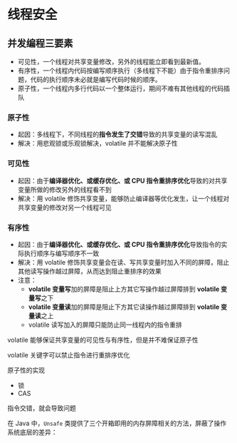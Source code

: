 # 线程安全

## 并发编程三要素

- 可见性，一个线程对共享变量修改，另外的线程能立即看到最新值。
- 有序性，一个线程内代码按编写顺序执行（多线程下不能）由于指令重排序问题，代码的执行顺序未必就是编写代码时候的顺序。
- 原子性，一个线程内多行代码以一个整体运行，期间不难有其他线程的代码插队

### **原子性**

- 起因：多线程下，不同线程的**指令发生了交错**导致的共享变量的读写混乱
- 解决：用悲观锁或乐观锁解决，volatile 并不能解决原子性

### **可见性**

- 起因：由于**编译器优化、或缓存优化、或 CPU 指令重排序优化**导致的对共享变量所做的修改另外的线程看不到
- 解决：用 volatile 修饰共享变量，能够防止编译器等优化发生，让一个线程对共享变量的修改对另一个线程可见

### **有序性**

- 起因：由于**编译器优化、或缓存优化、或 CPU 指令重排序优化**导致指令的实际执行顺序与编写顺序不一致
- 解决：用 volatile 修饰共享变量会在读、写共享变量时加入不同的屏障，阻止其他读写操作越过屏障，从而达到阻止重排序的效果
- 注意：
  - **volatile 变量写**加的屏障是阻止上方其它写操作越过屏障排到 **volatile 变量写**之下
  - **volatile 变量读**加的屏障是阻止下方其它读操作越过屏障排到 **volatile 变量读**之上
  - volatile 读写加入的屏障只能防止同一线程内的指令重排

volatile 能够保证共享变量的可见性与有序性，但是并不难保证原子性

volatile 关键字可以禁止指令进行重排序优化

原子性的实现

- 锁
- CAS

指令交错，就会导致问题

在 Java 中，`Unsafe` 类提供了三个开箱即用的内存屏障相关的方法，屏蔽了操作系统底层的差异：
